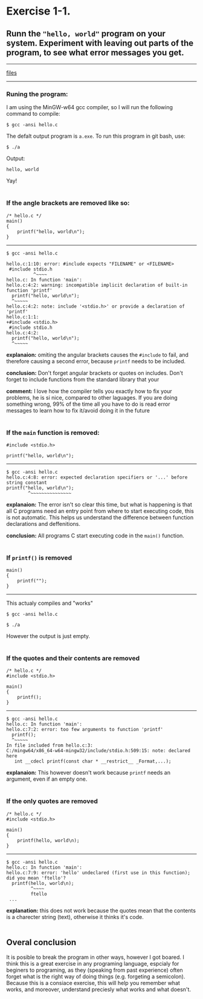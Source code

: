 # **Exercise 1-1.**
## Runn the `"hello, world"` program on your system. Experiment with leaving out parts of the program, to see what error messages you get. 

---

[files](.)

---

### Runing the program:

I am using the MinGW-w64 gcc compiler, so I will run the following command to compile:

	$ gcc -ansi hello.c

The defalt output program is `a.exe`. To run this program in git bash, use:

	$ ./a

Output:

	hello, world

Yay! 
<br>
<br>

### If the angle brackets are removed like so:

	/* hello.c */
	main()
	{
		printf("hello, world\n");
	}


---
	$ gcc -ansi hello.c

	hello.c:1:10: error: #include expects "FILENAME" or <FILENAME>
	 #include stdio.h
	          ^~~~~
	hello.c: In function 'main':
	hello.c:4:2: warning: incompatible implicit declaration of built-in function 'printf'
	  printf("hello, world\n");
	  ^~~~~~
	hello.c:4:2: note: include '<stdio.h>' or provide a declaration of 'printf'
	hello.c:1:1:
	+#include <stdio.h>
	 #include stdio.h
	hello.c:4:2:
	  printf("hello, world\n");
	  ^~~~~~



**explanaion:** omiting the angular brackets causes the `#include` to fail, and therefore causing a second error, because `printf` needs to be included.

**conclusion:** Don't forget angular brackets or quotes on includes. Don't forget to include functions from the standard library that your

**comment:** I love how the compiler tells you exactly how to fix your problems, he is si nice, compared to other laguages. If you are doing something wrong, 99% of the time all you have to do is read error messages to learn how to fix it/avoid doing it in the future
<br>
<br>

### If the `main` function is removed:

	#include <stdio.h>

	printf("hello, world\n");

---

	$ gcc -ansi hello.c
	hello.c:4:8: error: expected declaration specifiers or '...' before string constant
	printf("hello, world\n");
	        ^~~~~~~~~~~~~~~~

**explanaion:** The error isn't so clear this time, but what is happening is that all C programs need an entry point from where to start executing code, this is not automatic. This helps us understand  the difference between function declarations and deffenitions.

**conclusion:** All programs C start executing code in the `main()` function.
<br>
<br>

### If `printf()` is removed

	main()
	{
		printf("");
	}

---

This actualy compiles and "works"

	$ gcc -ansi hello.c

	$ ./a

However the output is just empty.
<br>
<br>

### If the quotes and their contents are removed

	/* hello.c */
	#include <stdio.h>

	main()
	{
		printf();
	}

---

	$ gcc -ansi hello.c
	hello.c: In function 'main':
	hello.c:7:2: error: too few arguments to function 'printf'
	  printf();
	  ^~~~~~
	In file included from hello.c:3:
	C:/mingw64/x86_64-w64-mingw32/include/stdio.h:509:15: note: declared here
	   int __cdecl printf(const char * __restrict__ _Format,...);

**explanaion:** This however doesn't work because `printf` needs an argument, even if an empty one.
<br>
<br>

### If the only quotes are removed

	/* hello.c */
	#include <stdio.h>

	main()
	{
		printf(hello, world\n);
	}

---

	$ gcc -ansi hello.c
	hello.c: In function 'main':
	hello.c:7:9: error: 'hello' undeclared (first use in this function); did you mean 'ftello'?
	  printf(hello, world\n);
	         ^~~~~
	         ftello
	 ...

**explanation:** this does not work because the quotes mean that the contents is a charecter string (text), otherwise it thinks it's code.
<br>
<br>

## Overal conclusion

It is posible to break the program in other ways, however I got boared. I think this is a great exercise in any programing language, espcialy for beginers to programing, as they (speaking from past experience) often forget what is the right way of doing things (e.g. forgeting a semicolon). Because this is a consiace exercise, this will help you remember what works, and moreover, understand preciesly what works and what doesn't.